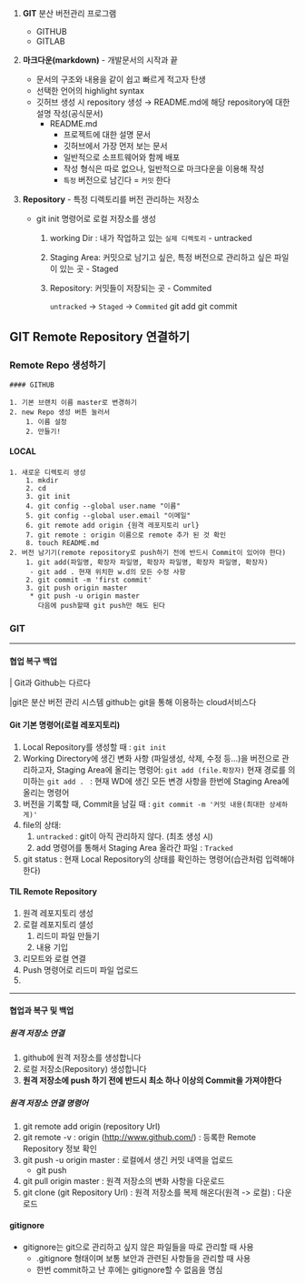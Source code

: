 1. **GIT** 분산 버전관리 프로그램

   - GITHUB
   - GITLAB

2. **마크다운(markdown)** - 개발문서의 시작과 끝

   - 문서의 구조와 내용을 같이 쉽고 빠르게 적고자 탄생
   - 선택한 언어의 highlight syntax
   - 깃허브 생성 시 repository 생성 → README.md에 해당 repository에 대한 설명 작성(공식문서)
     - README.md
       - 프로젝트에 대한 설명 문서
       - 깃허브에서 가장 먼저 보는 문서
       - 일반적으로 소프트웨어와 함께 배포
       - 작성 형식은 따로 없으나, 일반적으로 마크다운을 이용해 작성
       - `특정` 버전으로 남긴다 = `커밋` 한다

3. **Repository** - 특정 디렉토리를 버전 관리하는 저장소

   - git init 명령어로 로컬 저장소를 생성

     1. working Dir : 내가 작업하고 있는 `실제 디렉토리`  - untracked

     2. Staging Area: 커밋으로 남기고 싶은, 특정 버전으로 관리하고 싶은 파일이 있는 곳 - Staged

     3. Repository: 커밋들이 저장되는 곳 - Commited

        `untracked`   →  `Staged`   →  `Commited`
                           git add       git commit

## GIT Remote Repository 연결하기

### Remote Repo 생성하기

	#### GITHUB
	
	1. 기본 브랜치 이름 master로 변경하기
	2. new Repo 생성 버튼 눌러서
	 	1. 이름 설정
	 	2. 만들기!

#### LOCAL

 	1. 새로운 디렉토리 생성
 	 	1. mkdir
 	 	2. cd
 	 	3. git init
 	 	4. git config --global user.name "이름"
 	 	5. git config --global user.email "이메일"
 	 	6. git remote add origin {원격 레포지토리 url}
 	 	7. git remote : origin 이름으로 remote 추가 된 것 확인
 	 	8. touch README.md
 	2. 버전 남기기(remote repository로 push하기 전에 반드시 Commit이 있어야 한다)
 	 	1. git add(파일명, 확장자 파일명, 확장자 파일명, 확장자 파일명, 확장자)
 	     - git add . 현재 위치한 w.d의 모든 수정 사항
 	 	2. git commit -m 'first commit'
 	 	3. git push origin master
 	     * git push -u origin master 
 	       다음에 push할때 git push만 해도 된다

### GIT

----

#### 협업 복구 백업

 | Git과 Github는 다르다

|git은 분산 버전 관리 시스템 github는 git을 통해 이용하는 cloud서비스다



#### Git 기본 명령어(로컬 레포지토리)



1. Local Repository를 생성할 때 : `git init`
2. Working Directory에 생긴 변화 사항 (파일생성, 삭제, 수정 등...)을 버전으로 관리하고자, Staging Area에 올리는 명령어: `git add (file.확장자)`
   현재 경로를 의미하는 `git add . ` : 현재 WD에 생긴 모든 변경 사항을 한번에 Staging Area에 올리는 명령어
3. 버전을 기록할 때, Commit을 남길 때 : `git commit -m '커밋 내용(최대한 상세하게)'`
4. file의 상태:
   1. `untracked` : git이 아직 관리하지 않다. (최초 생성 시)
   2. add 명령어를 통해서 Staging Area 올라간 파일 : `Tracked`
5. git status : 현재 Local Repository의 상태를 확인하는 명령어(습관처럼 입력해야한다)


#### TIL Remote Repository

1. 원격 레포지토리 생성
2. 로컬 레포지토리 샐성
   1. 리드미 파일 만들기
   2. 내용 기입
3. 리모트와 로컬 연결
4. Push 명령어로 리드미 파일 업로드
5. 
---

#### 협업과 복구 및 백업

##### 원격 저장소 연결

1. github에 원격 저장소를 생성합니다
2. 로컬 저장소(Repository) 생성합니다
3. **원격 저장소에 push 하기 전에 반드시 최소 하나 이상의 Commit을 가져야한다**

##### 원격 저장소 연결 명령어

1. git remote add origin (repository Url)
2. git remote -v : origin (http://www.github.com/)  : 등록한 Remote Repository 정보 확인
3. git push -u origin master : 로컬에서 생긴 커밋 내역을 업로드
   - git push
4. git pull origin master : 원격 저장소의 변화 사항을 다운로드
5. git clone (git Repository Url) : 원격 저장소를 복제 해온다(원격 -> 로컬) : 다운로드

#### gitignore
   * gitignore는 git으로 관리하고 싶지 않은 파일들을 따로 관리할 때 사용
      - .gitignore 형태이며 보통 보안과 관련된 사항들을 관리할 때 사용
      - 한번 commit하고 난 후에는 gitignore할 수 없음을 명심